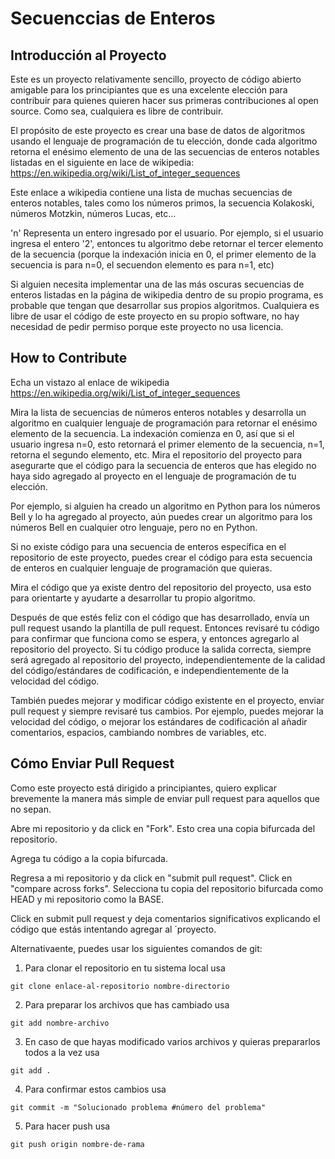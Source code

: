 # Secuenccias de Enteros

## Introducción al Proyecto

Este es un proyecto relativamente sencillo, proyecto de código abierto amigable para los principiantes que es una excelente elección para contribuir para quienes quieren hacer sus primeras contribuciones al open source. Como sea, cualquiera es libre de contribuir.

El propósito de este proyecto es crear una base de datos de algoritmos usando el lenguaje de programación de tu elección, donde cada algoritmo retorna el enésimo elemento de una de las secuencias de enteros notables listadas en el siguiente en lace de wikipedia: https://en.wikipedia.org/wiki/List_of_integer_sequences

Este enlace a wikipedia contiene una lista de muchas secuencias de enteros notables, tales como los números primos, la secuencia Kolakoski, números Motzkin, números Lucas, etc...

'n' Representa un entero ingresado por el usuario. Por ejemplo, si el usuario ingresa el entero '2', entonces tu algoritmo debe retornar el tercer elemento de la secuencia (porque la indexación inicia en 0, el primer elemento de la secuencia is para n=0, el secuendon elemento es para n=1, etc)

Si alguien necesita implementar una de las más oscuras secuencias de enteros listadas en la página de wikipedia dentro de su propio programa, es probable que tengan que desarrollar sus propios algoritmos. Cualquiera es libre de usar el código de este proyecto en su propio software, no hay necesidad de pedir permiso porque este proyecto no usa licencia.

## How to Contribute

Echa un vistazo al enlace de wikipedia https://en.wikipedia.org/wiki/List_of_integer_sequences

Mira la lista de secuencias de números enteros notables y desarrolla un algoritmo en cualquier lenguaje de programación para retornar el enésimo elemento de la secuencia. La indexación comienza en 0, así que si el usuario ingresa n=0, esto retornará el primer elemento de la secuencia, n=1, retorna el segundo elemento, etc. Mira el repositorio del proyecto para asegurarte que el código para la secuencia de enteros que has elegido no haya sido agregado al proyecto en el lenguaje de programación de tu elección.

Por ejemplo, si alguien ha creado un algoritmo en Python para los números Bell y lo ha agregado al proyecto, aún puedes crear un algoritmo para los números Bell en cualquier otro lenguaje, pero no en Python.

Si no existe código para una secuencia de enteros específica en el repositorio de este proyecto, puedes crear el código para esta secuencia de enteros en cualquier lenguaje de programación que quieras.

Mira el código que ya existe dentro del repositorio del proyecto, usa esto para orientarte y ayudarte a desarrollar tu propio algoritmo.

Después de que estés feliz con el código que has desarrollado, envía un pull request usando la plantilla de pull request. Entonces revisaré tu código para confirmar que funciona como se espera, y entonces agregarlo al repositorio del proyecto. Si tu código produce la salida correcta, siempre será agregado al repositorio del proyecto, independientemente de la calidad del código/estándares de codificación, e independientemente de la velocidad del código.

También puedes mejorar y modificar código existente en el proyecto, enviar pull request y siempre revisaré tus cambios. Por ejemplo, puedes mejorar la velocidad del código, o mejorar los estándares de codificación al añadir comentarios, espacios, cambiando nombres de variables, etc.

## Cómo Enviar Pull Request

Como este proyecto está dirigido a principiantes, quiero explicar brevemente la manera más simple de enviar pull request para aquellos que no sepan.

Abre mi repositorio y da click en "Fork". Esto crea una copia bifurcada del repositorio.

Agrega tu código a la copia bifurcada.

Regresa a mi repositorio y da click en "submit pull request". Click en "compare across forks". Selecciona tu copia del repositorio bifurcada como HEAD y mi repositorio como la BASE.

Click en submit pull request y deja comentarios significativos explicando el código que estás intentando agregar al ´proyecto.

Alternativaente, puedes usar los siguientes comandos de git:

1. Para clonar el repositorio en tu sistema local usa

```git clone enlace-al-repositorio nombre-directorio``` 

2. Para preparar los archivos que has cambiado usa

```git add nombre-archivo```

3. En caso de que hayas modificado varios archivos y quieras prepararlos todos a la vez usa

```git add .```

4. Para confirmar estos cambios usa

```git commit -m "Solucionado problema #número del problema"```

5. Para hacer push usa

```git push origin nombre-de-rama```
